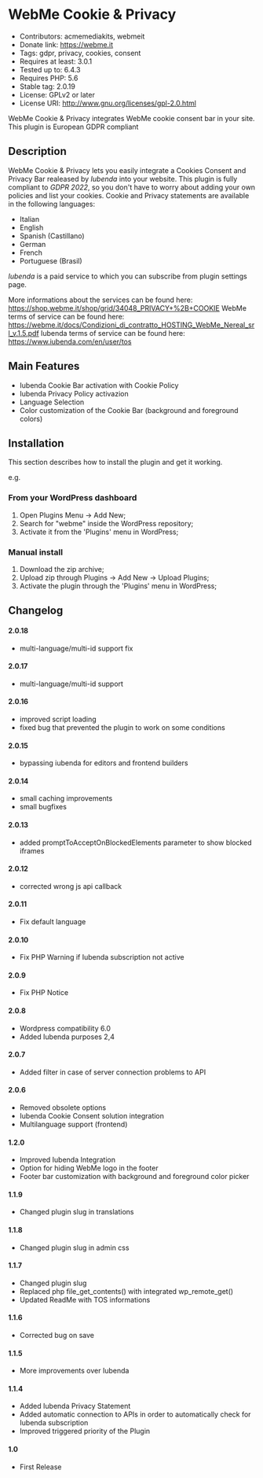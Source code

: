 # WebMe Cookie & Privacy
- Contributors: acmemediakits, webmeit
- Donate link: https://webme.it
- Tags: gdpr, privacy, cookies, consent
- Requires at least: 3.0.1
- Tested up to: 6.4.3
- Requires PHP: 5.6
- Stable tag: 2.0.19
- License: GPLv2 or later
- License URI: http://www.gnu.org/licenses/gpl-2.0.html

WebMe Cookie & Privacy integrates WebMe cookie consent bar in your site. This plugin is European GDPR compliant

## Description


WebMe Cookie & Privacy lets you easily integrate a Cookies Consent and Privacy Bar realeased by *Iubenda* into your website.
This plugin is fully compliant to *GDPR 2022*, so you don't have to worry about adding your own policies and list your cookies.
Cookie and Privacy statements are available in the following languages:
- Italian
- English
- Spanish (Castillano)
- German
- French
- Portuguese (Brasil)

*Iubenda* is a paid service to which you can subscribe from plugin settings page.

More informations about the services can be found here: https://shop.webme.it/shop/grid/34048_PRIVACY+%2B+COOKIE
WebMe terms of service can be found here: https://webme.it/docs/Condizioni_di_contratto_HOSTING_WebMe_Nereal_srl_v.1.5.pdf
Iubenda terms of service can be found here: https://www.iubenda.com/en/user/tos

## Main Features
- Iubenda Cookie Bar activation with Cookie Policy
- Iubenda Privacy Policy activazion
- Language Selection
- Color customization of the Cookie Bar (background and foreground colors)


## Installation

This section describes how to install the plugin and get it working.

e.g.

### From your WordPress dashboard
1. Open Plugins Menu -> Add New;
1. Search for "webme" inside the WordPress repository;
1. Activate it from the 'Plugins' menu in WordPress;

### Manual install
1. Download the zip archive;
1. Upload zip through Plugins -> Add New -> Upload Plugins;
1. Activate the plugin through the 'Plugins' menu in WordPress;


## Changelog

#### 2.0.18
- multi-language/multi-id support fix

#### 2.0.17
- multi-language/multi-id support

#### 2.0.16
- improved script loading
- fixed bug that prevented the plugin to work on some conditions

#### 2.0.15
- bypassing iubenda for editors and frontend builders

#### 2.0.14
- small caching improvements
- small bugfixes

#### 2.0.13
- added promptToAcceptOnBlockedElements parameter to show blocked iframes

#### 2.0.12
- corrected wrong js api callback

#### 2.0.11
- Fix default language

#### 2.0.10
- Fix PHP Warning if Iubenda subscription not active

#### 2.0.9
- Fix PHP Notice

#### 2.0.8
- Wordpress compatibility 6.0
- Added Iubenda purposes 2,4

#### 2.0.7
- Added filter in case of server connection problems to API

#### 2.0.6
- Removed obsolete options
- Iubenda Cookie Consent solution integration
- Multilanguage support (frontend)

#### 1.2.0
- Improved Iubenda Integration
- Option for hiding WebMe logo in the footer
- Footer bar customization with background and foreground color picker

#### 1.1.9
- Changed plugin slug in translations

#### 1.1.8
- Changed plugin slug in admin css

#### 1.1.7
- Changed plugin slug
- Replaced php file_get_contents() with integrated wp_remote_get()
- Updated ReadMe with TOS informations

#### 1.1.6
- Corrected bug on save

#### 1.1.5
- More improvements over Iubenda

#### 1.1.4
- Added Iubenda Privacy Statement
- Added automatic connection to APIs in order to automatically check for Iubenda subscription
- Improved triggered priority of the Plugin

#### 1.0
* First Release
